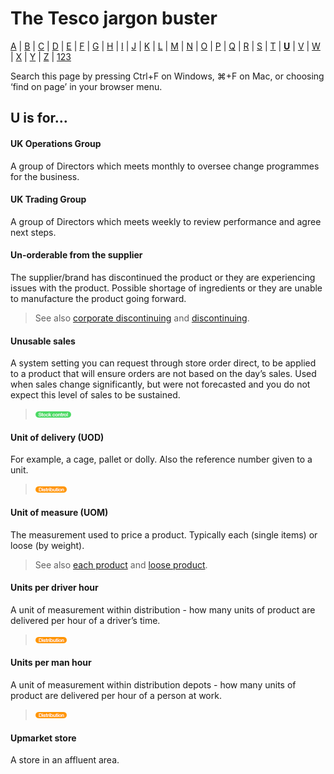 # The Tesco jargon buster

[A](a.md) | [B](b.md) | [C](c.md) | [D](d.md) | [E](e.md) | [F](f.md) | [G](g.md) | [H](h.md) | [I](i.md) | [J](j.md) | [K](k.md) | [L](l.md) | [M](m.md) | [N](n.md) | [O](o.md) | [P](p.md) | [Q](q.md) | [R](r.md) | [S](s.md) | [T](t.md) | [**U**](u.md) | [V](v.md) | [W](w.md) | [X](x.md) | [Y](y.md) | [Z](z.md) | [123](123.md)

Search this page by pressing Ctrl+F on Windows, ⌘+F on Mac, or choosing ‘find on page’ in your browser menu.

## U is for…

#### UK Operations Group
A group of Directors which meets monthly to oversee change programmes for the business.

#### UK Trading Group
A group of Directors which meets weekly to review performance and agree next steps.

#### Un-orderable from the supplier
The supplier/brand has discontinued the product or they are experiencing issues with the product. Possible shortage of ingredients or they are unable to manufacture the product going forward.  
> See also [corporate discontinuing](c.md#corporate-discontinuing) and [discontinuing](d.md#discontinuing).  

#### Unusable sales
A system setting you can request through store order direct, to be applied to a product that will ensure orders are not based on the day’s sales. Used when sales change significantly, but were not forecasted and you do not expect this level of sales to be sustained.  
> ![Stock control](assets/images/tag-stockcontrol.png)

#### Unit of delivery (UOD)
For example, a cage, pallet or dolly. Also the reference number given to a unit.  
> ![Distribution](assets/images/tag-distribution.png)

#### Unit of measure (UOM)
The measurement used to price a product. Typically each (single items) or loose (by weight).
> See also [each product](e.md#each-product) and [loose product](l.md#loose-product).

#### Units per driver hour
A unit of measurement within distribution - how many units of product are delivered per hour of a driver’s time.  
> ![Distribution](assets/images/tag-distribution.png)

#### Units per man hour
A unit of measurement within distribution depots - how many units of product are delivered per hour of a person at work.  
> ![Distribution](assets/images/tag-distribution.png)

#### Upmarket store
A store in an affluent area.
